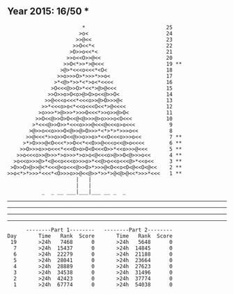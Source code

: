 Year 2015: 16/50 *
------------------------------------------------------------
                            *                          25 
                           >o<                         24 
                          >>@<<                        23 
                         >>O<<*<                       22 
                        >O>>o<<*<                      21 
                       >>o<<O>>@<<                     20 
                      >>O<*>>*>@<<<                    19 **
                     >@>*<<<o<<<*<O<                   18 
                    >>o>>>O>*>>>*>>o<                  17 
                   >*<@>*>>*<*>o<*<<<<                 16 
                  >O<<<@>>O>*<<*>@>@<<<                15 
                 >>O>>o>O<o>@>O>o<<@>>O<               14 
                >>@<<<o<<<*<<<o>>@>O>>>@<              13 
               >>*<<<o>o<*<<o<<<O<<*>@<<<<             12 
              >o>>>*>@>>>*>>>O<<<*>>o>>@>O<            11 
             >>O<<@>>O>O<<@<@>>>@>o>>>o<O<<<           10 
            >*<<<@>>O>>*<<<o>>>@<<<@<<<o>o<<<           9 
           >@>>o<<o>>>O<@>>@>O>>>*<*>*>*>>>o<<          8 
          >>@<<<*>>o>>O<<@>>o>>o>*<<O<<<o>>>o<<         7 **
         >*>O>>>@<O<<<*>>O<<*<<O>>@<<<o<<@>o<<<<        6 **
        >>O>>>o>>o<<<*<<<O>o>O<O<<<O>>*<<o>>>@<<<       5 **
       >>o<<<o>>@>>>*>o>>>*>o>o<@<<<o>@>>O<@>>>o<<      4 **
      >o<<o>>>@>*<@<<o<<<o>>>o>*<<@>o<<o<<<@>*<<o<<     3 **
     >O>>O>@>>@<*<<<@<o<<<@>>O>*>>>@<O<<o<O<@<<O<@<<    2 **
    >>o<*>*>>>*<<<*<O>>>o>>@<<@>>*>>*>@<@>@<<*>>>*<<<   1 **
                          |   |                             
                          |   |                             
               _  _ __ ___|___|___ __ _  _                  

__ ___ _ _ __ ____ __ ___ _ ____ ___ _ ___

_ __ _ _ __ __ _ _ _ _____ _ ___ ___ ____

___ ____ _ __ _ ____ ____ _ _____ ___ _

_ _ _ _ ____ ___ ____ _ __ __ ___ __ _ _

          --------Part 1--------   --------Part 2--------
    Day       Time   Rank  Score       Time   Rank  Score
     19       >24h   7468      0       >24h   5648      0
      7       >24h  15437      0       >24h  14845      0
      6       >24h  22279      0       >24h  21188      0
      5       >24h  28041      0       >24h  23664      0
      4       >24h  28889      0       >24h  27623      0
      3       >24h  34538      0       >24h  31496      0
      2       >24h  42423      0       >24h  37774      0
      1       >24h  67774      0       >24h  54038      0
